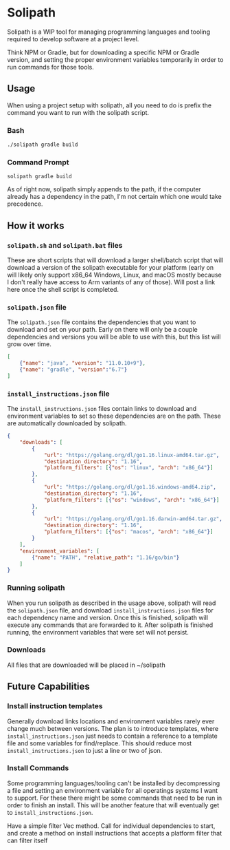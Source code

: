 # Solipath
Solipath is a WIP tool for managing programming languages and tooling required to develop software at a project level.

Think NPM or Gradle, but for downloading a specific NPM or Gradle version, and setting the proper environment variables temporarily in order to run commands for those tools.

## Usage
When using a project setup with solipath, all you need to do is prefix the command you want to run with the solipath script.
### Bash
```bash
./solipath gradle build
```
### Command Prompt
```
solipath gradle build
```
As of right now, solipath simply appends to the path, if the computer already has a dependency in the path, I'm not certain which one would take precedence.

## How it works
### `solipath.sh` and `solipath.bat` files 
These are short scripts that will download a larger shell/batch script that will download a version of the solipath executable for your platform (early on will likely only support x86_64 Windows, Linux, and macOS mostly because I don't really have access to Arm variants of any of those). Will post a link here once the shell script is completed.

### `solipath.json` file
The `solipath.json` file contains the dependencies that you want to download and set on your path. Early on there will only be a couple dependencies and versions you will be able to use with this, but this list will grow over time.

```json
[
	{"name": "java", "version": "11.0.10+9"},
	{"name": "gradle", "version":"6.7"}
]
```
### `install_instructions.json` file
The `install_instructions.json` files contain links to download and environment variables to set so these dependencies are on the path. These are automatically downloaded by solipath. 
```json
{
	"downloads": [
		{
			"url": "https://golang.org/dl/go1.16.linux-amd64.tar.gz",
			"destination_directory": "1.16",
			"platform_filters": [{"os": "linux", "arch": "x86_64"}]
		},
		{
			"url": "https://golang.org/dl/go1.16.windows-amd64.zip",
			"destination_directory": "1.16",
			"platform_filters": [{"os": "windows", "arch": "x86_64"}]
    	},
		{
			"url": "https://golang.org/dl/go1.16.darwin-amd64.tar.gz",
			"destination_directory": "1.16",
			"platform_filters": [{"os": "macos", "arch": "x86_64"}]
		}
	],
	"environment_variables": [
		{"name": "PATH", "relative_path": "1.16/go/bin"}
	]
}
```
### Running solipath
When you run solipath as described in the usage above, solipath will read the `solipath.json` file, and download `install_instructions.json` files for each dependency name and version. Once this is finished, solipath will execute any commands that are forwarded to it. After solipath is finished running, the environment variables that were set will not persist.

### Downloads
All files that are downloaded will be placed in ~/solipath

## Future Capabilities
### Install instruction templates
Generally download links locations and environment variables rarely ever change much between versions. The plan is to introduce templates, where `install_instructions.json` just needs to contain a reference to a template file and some variables for find/replace. This should reduce most `install_instructions.json` to just a line or two of json.

### Install Commands
Some programming languages/tooling can't be installed by decompressing a file and setting an environment variable for all operatings systems I want to support. For these there might be some commands that need to be run in order to finish an install. This will be another feature that will eventually get to `install_instructions.json`.


Have a simple filter Vec<HasPlatformFilter> method. Call for individual dependencies to start, and create a method on install instructions that accepts a platform filter that can filter itself